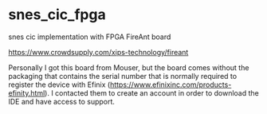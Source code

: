 # snes_cic_fpga
snes cic implementation with FPGA FireAnt board

https://www.crowdsupply.com/xips-technology/fireant

Personally I got this board from Mouser, but the board comes without the packaging that contains the serial number that is normally required to register the device with Efinix (https://www.efinixinc.com/products-efinity.html). I contacted them to create an account in order to download the IDE and have access to support.
